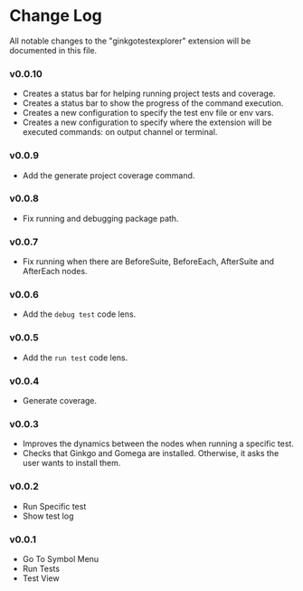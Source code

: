 # Change Log

All notable changes to the "ginkgotestexplorer" extension will be documented in this file.

### v0.0.10

- Creates a status bar for helping running project tests and coverage.
- Creates a status bar to show the progress of the command execution.
- Creates a new configuration to specify the test env file or env vars.
- Creates a new configuration to specify where the extension will be executed commands: on output channel or terminal.

### v0.0.9

- Add the generate project coverage command.

### v0.0.8

- Fix running and debugging package path.

### v0.0.7

- Fix running when there are BeforeSuite, BeforeEach, AfterSuite and AfterEach nodes.

### v0.0.6

- Add the `debug test` code lens.

### v0.0.5

- Add the `run test` code lens.

### v0.0.4

- Generate coverage.

### v0.0.3

- Improves the dynamics between the nodes when running a specific test.
- Checks that Ginkgo and Gomega are installed. Otherwise, it asks the user wants to install them.

### v0.0.2

- Run Specific test
- Show test log

### v0.0.1

- Go To Symbol Menu
- Run Tests
- Test View
